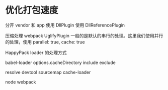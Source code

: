 # 优化打包速度

分开 vendor 和 app
使用 DllPlugin
使用 DllReferencePlugin

压缩处理 webpack
UglifyPlugin 一般的是默认的串行的处理。这里我们使用并行的处理，使用 parallel: true, cache: true

HappyPack loader 的处理方式

babel-loader options.cacheDirectory include exclude

resolve
devtool sourcemap
cache-loader

node
webpack
